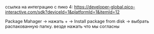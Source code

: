 ссылка на интеграцию с пико 4: https://developer-global.pico-interactive.com/sdk?deviceId=1&platformId=1&itemId=12

Package Mahager -> нажать + -> Install package from disk -> выбрать распакованную папку. везде нажать что мы согласны
